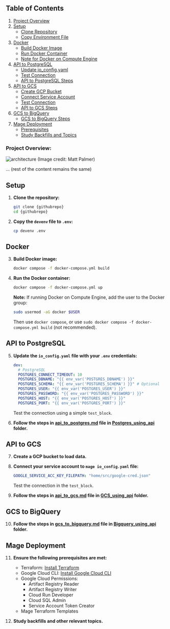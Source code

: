 ## Table of Contents
1. [Project Overview](#project-overview)
2. [Setup](#setup)
    - [Clone Repository](#clone-repository)
    - [Copy Environment File](#copy-environment-file)
3. [Docker](#docker)
    - [Build Docker Image](#build-docker-image)
    - [Run Docker Container](#run-docker-container)
    - [Note for Docker on Compute Engine](#note-for-docker-on-compute-engine)
4. [API to PostgreSQL](#api-to-postgresql)
    - [Update io_config.yaml](#update-io-configyaml)
    - [Test Connection](#test-connection)
    - [API to PostgreSQL Steps](#api-to-postgresql-steps)
5. [API to GCS](#api-to-gcs)
    - [Create GCP Bucket](#create-gcp-bucket)
    - [Connect Service Account](#connect-service-account)
    - [Test Connection](#test-connection-1)
    - [API to GCS Steps](#api-to-gcs-steps)
6. [GCS to BigQuery](#gcs-to-bigquery)
    - [GCS to BigQuery Steps](#gcs-to-bigquery-steps)
7. [Mage Deployment](#mage-deployment)
    - [Prerequisites](#prerequisites)
    - [Study Backfills and Topics](#study-backfills-and-topics)

### Project Overview:

![architecture](./images/architecture.png)
(Image credit: Matt Palmer)

... (rest of the content remains the same)

## Setup

1. **Clone the repository:**

   ```bash
   git clone {githubrepo}
   cd {githubrepo}
   ```

2. **Copy the `devenv` file to `.env`:**

   ```bash
   cp devenv .env
   ```

## Docker

3. **Build Docker image:**

   ```bash
   docker compose -f docker-compose.yml build
   ```

4. **Run the Docker container:**

   ```bash
   docker compose -f docker-compose.yml up
   ```

   **Note:** If running Docker on Compute Engine, add the user to the Docker group:

   ```bash
   sudo usermod -aG docker $USER
   ```

   Then use `docker compose`, or use `sudo docker compose -f docker-compose.yml build` (not recommended).

## API to PostgreSQL

5. **Update the `io_config.yaml` file with your `.env` credentials:**

   ```yaml
   dev:
     # PostgreSQL
     POSTGRES_CONNECT_TIMEOUT: 10
     POSTGRES_DBNAME: "{{ env_var('POSTGRES_DBNAME') }}"
     POSTGRES_SCHEMA: "{{ env_var('POSTGRES_SCHEMA') }}" # Optional
     POSTGRES_USER: "{{ env_var('POSTGRES_USER') }}"
     POSTGRES_PASSWORD: "{{ env_var('POSTGRES_PASSWORD') }}"
     POSTGRES_HOST: "{{ env_var('POSTGRES_HOST') }}"
     POSTGRES_PORT: "{{ env_var('POSTGRES_PORT') }}"
   ```

   Test the connection using a simple `test_block`.

6. **Follow the steps in [api_to_postgres.md](./Postgres_using_api/api_to_postgres.md) file in [Postgres_using_api](./Postgres_using_api/) folder.**

## API to GCS

7. **Create a GCP bucket to load data.**

8. **Connect your service account to `mage io_config.yaml` file:**

   ```yaml
   GOOGLE_SERVICE_ACC_KEY_FILEPATH: "home/src/google-cred.json"
   ```

   Test the connection in the `test_block`.

9. **Follow the steps in [api_to_gcs.md](./GCS_using_api/api_to_GCS.md) file in [GCS_using_api](./GCS_using_api) folder.**

## GCS to BigQuery

10. **Follow the steps in [gcs_to_bigquery.md](./Bigquery_using_api/gcs_to_bigquery.md) file in [Bigquery_using_api](./Bigquery_using_api) folder.**

## Mage Deployment

11. **Ensure the following prerequisites are met:**
    - Terraform: [Install Terraform](https://www.terraform.io/downloads.html)
    - Google Cloud CLI: [Install Google Cloud CLI](https://cloud.google.com/sdk/docs/install)
    - Google Cloud Permissions:
        - Artifact Registry Reader
        - Artifact Registry Writer
        - Cloud Run Developer
        - Cloud SQL Admin
        - Service Account Token Creator
    - Mage Terraform Templates

12. **Study backfills and other relevant topics.**
